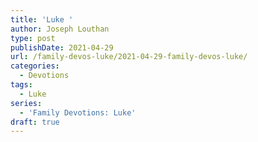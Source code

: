 ```yaml
---
title: 'Luke '
author: Joseph Louthan
type: post
publishDate: 2021-04-29
url: /family-devos-luke/2021-04-29-family-devos-luke/
categories:
  - Devotions
tags:
  - Luke
series:
  - 'Family Devotions: Luke'
draft: true
---
```

